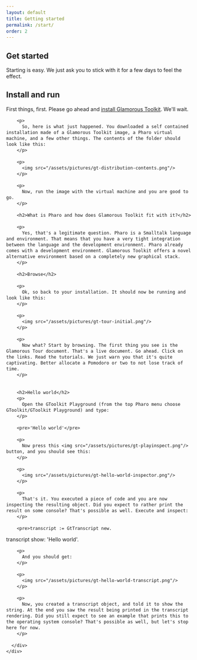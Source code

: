 ```yaml
---
layout: default
title: Getting started
permalink: /start/
order: 2
---
```


<section id="components">
  <div class="container">
    <div class="row">
      <div class="col-lg-8 col-lg-offset-2">
        <div class="jumbotron">
          <h1>Get started</h1>
          <p class="lead">Starting is easy. We just ask you to stick with it for a few days to feel the effect.</p>
        </div>
      </div>
    </div>
    <div class="row">
      <div class="col-lg-8 col-lg-offset-2">
        <h2>Install and run</h2>
        <p>
          First things, first. Please go ahead and <a href="#install" class="btn btn-lg btn-default">install Glamorous Toolkit</a>. We'll wait.
        </p>

        <p>
          So, here is what just happened. You downloaded a self contained installation made of a Glamorous Toolkit image, a Pharo virtual machine, and a few other things. The contents of the folder should look like this:
        </p>

        <p>
          <img src="/assets/pictures/gt-distribution-contents.png"/>
        </p>

        <p>
          Now, run the image with the virtual machine and you are good to go.
        </p>

        <h2>What is Pharo and how does Glamorous Toolkit fit with it?</h2>

        <p>
          Yes, that's a legitimate question. Pharo is a Smalltalk language and environment. That means that you have a very tight integration between the language and the development environment. Pharo already comes with a development environment. Glamorous Toolkit offers a novel alternative environment based on a completely new graphical stack.
        </p>

        <h2>Browse</h2>

        <p>
          Ok, so back to your installation. It should now be running and look like this:
        </p>

        <p>
          <img src="/assets/pictures/gt-tour-initial.png"/>
        </p>

        <p>
          Now what? Start by browsing. The first thing you see is the Glamorous Tour document. That's a live document. Go ahead. Click on the links. Read the tutorials. We just warn you that it's quite captivating. Better allocate a Pomodoro or two to not lose track of time.
        </p>


        <h2>Hello world</h2>
        <p>
          Open the GToolkit Playground (from the top Pharo menu choose GToolkit/GToolkit Playground) and type:
        </p>

        <pre>'Hello world'</pre>

        <p>
          Now press this <img src="/assets/pictures/gt-playinspect.png"/> button, and you should see this:
        </p>

        <p>
          <img src="/assets/pictures/gt-hello-world-inspector.png"/>
        </p>

        <p>
          That's it. You executed a piece of code and you are now inspecting the resulting object. Did you expect to rather print the result on some console? That's possible as well. Execute and inspect:
        </p>

        <pre>transcript := GtTranscript new.
transcript show: 'Hello world'.</pre>

        <p>
          And you should get:
        </p>

        <p>
          <img src="/assets/pictures/gt-hello-world-transcript.png"/>
        </p>

        <p>
          Now, you created a transcript object, and told it to show the string. At the end you saw the result being printed in the transcript rendering. Did you still expect to see an example that prints this to the operating system console? That's possible as well, but let's stop here for now.
        </p>

      </div>
    </div>
  </div>
</section>